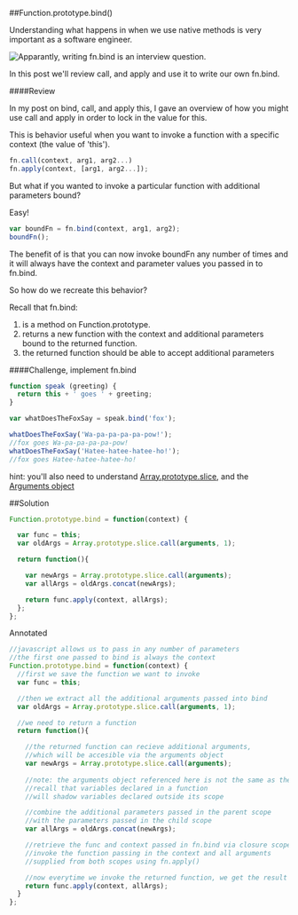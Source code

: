 ##Function.prototype.bind()

Understanding what happens in when we use native methods is very important as a software engineer.

![Apparantly, writing fn.bind is an interview question.](http://i.imgur.com/uoocfSA.jpg)

In this post we'll review call, and apply and use it to write our own fn.bind.

####Review

In my post on bind, call, and apply this, I gave an overview of how you might use call and apply in order to lock in the value for this.

This is behavior useful when you want to invoke a function with a specific context (the value of 'this').

```javascript
fn.call(context, arg1, arg2...)
fn.apply(context, [arg1, arg2...]);
```

But what if you wanted to invoke a particular function with additional parameters bound?

Easy!
```javascript
var boundFn = fn.bind(context, arg1, arg2);
boundFn();
```
The benefit of is that you can now invoke boundFn any number of times and it will always have the context and parameter values you passed in to fn.bind.

So how do we recreate this behavior?


Recall that fn.bind:

1. is a method on Function.prototype.
2. returns a new function with the context and additional parameters bound to the returned function.
3. the returned function should be able to accept additional parameters


####Challenge, implement fn.bind

```javascript
function speak (greeting) {
  return this + ' goes ' + greeting;
}

var whatDoesTheFoxSay = speak.bind('fox');

whatDoesTheFoxSay('Wa-pa-pa-pa-pa-pow!');
//fox goes Wa-pa-pa-pa-pa-pow!
whatDoesTheFoxSay('Hatee-hatee-hatee-ho!');
//fox goes Hatee-hatee-hatee-ho!
```
hint: you'll also need to understand [Array.prototype.slice](https://developer.mozilla.org/en-US/docs/Web/JavaScript/Reference/Global_Objects/Array/slice), and the [Arguments object](https://developer.mozilla.org/en-US/docs/Web/JavaScript/Reference/Functions/arguments)

##Solution

```javascript
Function.prototype.bind = function(context) {

  var func = this; 
  var oldArgs = Array.prototype.slice.call(arguments, 1);

  return function(){

    var newArgs = Array.prototype.slice.call(arguments);
    var allArgs = oldArgs.concat(newArgs);

    return func.apply(context, allArgs);
  };
};
```

Annotated
```javascript
//javascript allows us to pass in any number of parameters
//the first one passed to bind is always the context
Function.prototype.bind = function(context) {
  //first we save the function we want to invoke
  var func = this; 

  //then we extract all the additional arguments passed into bind
  var oldArgs = Array.prototype.slice.call(arguments, 1);

  //we need to return a function
  return function(){

    //the returned function can recieve additional arguments,
    //which will be accesible via the arguments object
    var newArgs = Array.prototype.slice.call(arguments);
    
    //note: the arguments object referenced here is not the same as the one above it.
    //recall that variables declared in a function 
    //will shadow variables declared outside its scope

    //combine the additional parameters passed in the parent scope
    //with the parameters passed in the child scope
    var allArgs = oldArgs.concat(newArgs);

    //retrieve the func and context passed in fn.bind via closure scope
    //invoke the function passing in the context and all arguments
    //supplied from both scopes using fn.apply()

    //now everytime we invoke the returned function, we get the result of:
    return func.apply(context, allArgs);
  }
};
```
